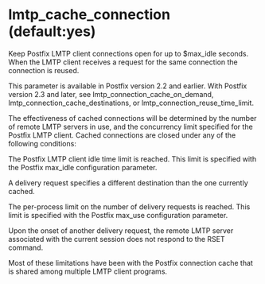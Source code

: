 # lmtp_cache_connection (default:yes) 


Keep Postfix LMTP client connections open for up to $max_idle
seconds. When the LMTP client receives a request for the same
connection the connection is reused.


 This parameter is available in Postfix version 2.2 and earlier.
With Postfix version 2.3 and later, see lmtp_connection_cache_on_demand,
lmtp_connection_cache_destinations, or lmtp_connection_reuse_time_limit.



The effectiveness of cached connections will be determined by the
number of remote LMTP servers in use, and the concurrency limit specified
for the Postfix LMTP client. Cached connections are closed under any of
the following conditions:




 The Postfix LMTP client idle time limit is reached.  This limit is
specified with the Postfix max_idle configuration parameter.

 A delivery request specifies a different destination than the
one currently cached.

 The per-process limit on the number of delivery requests is
reached.  This limit is specified with the Postfix max_use
configuration parameter.

 Upon the onset of another delivery request, the remote LMTP server
associated with the current session does not respond to the RSET
command.




Most of these limitations have been with the Postfix
connection cache that is shared among multiple LMTP client
programs.



